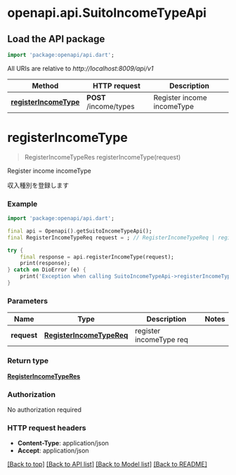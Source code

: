 # openapi.api.SuitoIncomeTypeApi

## Load the API package
```dart
import 'package:openapi/api.dart';
```

All URIs are relative to *http://localhost:8009/api/v1*

Method | HTTP request | Description
------------- | ------------- | -------------
[**registerIncomeType**](SuitoIncomeTypeApi.md#registerincometype) | **POST** /income/types | Register income incomeType


# **registerIncomeType**
> RegisterIncomeTypeRes registerIncomeType(request)

Register income incomeType

収入種別を登録します

### Example
```dart
import 'package:openapi/api.dart';

final api = Openapi().getSuitoIncomeTypeApi();
final RegisterIncomeTypeReq request = ; // RegisterIncomeTypeReq | register incomeType req

try {
    final response = api.registerIncomeType(request);
    print(response);
} catch on DioError (e) {
    print('Exception when calling SuitoIncomeTypeApi->registerIncomeType: $e\n');
}
```

### Parameters

Name | Type | Description  | Notes
------------- | ------------- | ------------- | -------------
 **request** | [**RegisterIncomeTypeReq**](RegisterIncomeTypeReq.md)| register incomeType req | 

### Return type

[**RegisterIncomeTypeRes**](RegisterIncomeTypeRes.md)

### Authorization

No authorization required

### HTTP request headers

 - **Content-Type**: application/json
 - **Accept**: application/json

[[Back to top]](#) [[Back to API list]](../README.md#documentation-for-api-endpoints) [[Back to Model list]](../README.md#documentation-for-models) [[Back to README]](../README.md)

